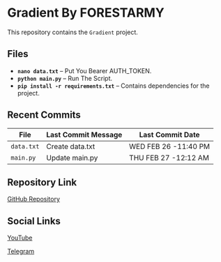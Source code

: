 # Gradient By FORESTARMY

This repository contains the `Gradient` project.

## Files

- **`nano data.txt`** – Put You Bearer AUTH_TOKEN.
- **`python main.py`** – Run The Script.
- **`pip install -r requirements.txt`** – Contains dependencies for the project.

## Recent Commits

| File            | Last Commit Message | Last Commit Date |
|----------------|--------------------|------------------|
| `data.txt`     | Create data.txt     | WED FEB 26 -11:40 PM   |
| `main.py`      | Update main.py      | THU FEB 27 -12:12 AM  |

## Repository Link

[GitHub Repository](https://github.com/itsmesatyavir/gradient)

## Social Links

[YouTube](https://youtube.com/forestarmy)

[Telegram](https://t.me/forestarmy)
